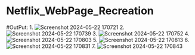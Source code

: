 # Netflix_WebPage_Recreation
#OutPut:
1.
![Screenshot 2024-05-22 170721](https://github.com/Monika-Mali/Netflix_WebPage_Recreation/assets/99946193/50a1d803-4e10-4795-b46f-e97dd98f37a8)
2.
![Screenshot 2024-05-22 170739](https://github.com/Monika-Mali/Netflix_WebPage_Recreation/assets/99946193/fa600809-5710-4ac3-a103-f9ddd8edb34a)
3.
![Screenshot 2024-05-22 170752](https://github.com/Monika-Mali/Netflix_WebPage_Recreation/assets/99946193/ade8c291-1c46-4c73-b985-94cd7af304c4)
4.
![Screenshot 2024-05-22 170803](https://github.com/Monika-Mali/Netflix_WebPage_Recreation/assets/99946193/c651333f-8fc2-4f22-9aa2-8cb18ecdca8e)
5.
![Screenshot 2024-05-22 170813](https://github.com/Monika-Mali/Netflix_WebPage_Recreation/assets/99946193/86a05291-67da-41d3-ae4a-a4f8d8f5009a)
6.
![Screenshot 2024-05-22 170831](https://github.com/Monika-Mali/Netflix_WebPage_Recreation/assets/99946193/0a3f317f-7d17-46a9-84a0-b90b5a0ffd6f)
7.
![Screenshot 2024-05-22 170843](https://github.com/Monika-Mali/Netflix_WebPage_Recreation/assets/99946193/354a4cfa-19c3-4963-b926-3aa49704baf9)
